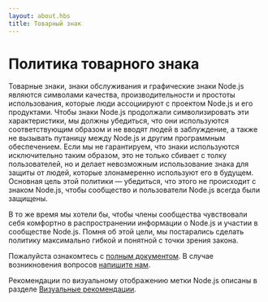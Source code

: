 ```yaml
---
layout: about.hbs
title: Товарный знак
---
```


# Политика товарного знака

Товарные знаки, знаки обслуживания и графические знаки Node.js являются символами качества,
производительности и простоты использования, которые люди ассоциируют с проектом Node.js и его продуктами.
Чтобы знаки Node.js продолжали символизировать эти характеристики, мы должны убедиться,
что они используются соответствующим образом и не вводят людей в заблуждение, а также не вызывать путаницу
между Node.js и другим программным обеспечением. Если мы не гарантируем, что знаки
используются исключительно таким образом, это не только сбивает с толку пользователей, но и делает невозможным
использование знака для защиты от людей, которые злонамеренно используют его в будущем. Основная цель
этой политики ― убедиться, что этого не происходит с знаком Node.js, чтобы сообщество
и пользователи Node.js всегда были защищены.

В то же время мы хотели бы, чтобы члены сообщества чувствовали себя комфортно в распространении
информации о Node.js и участии в сообществе Node.js. Помня об этой цели, мы постарались сделать
политику максимально гибкой и понятной с точки зрения закона.

Пожалуйста ознакомтесь с [полным документом](/static/documents/trademark-policy.pdf).
В случае возникновения вопросов [напишите нам](mailto:trademark@nodejs.org).

Рекомендации по визуальному отображению метки Node.js описаны в разделе [Визуальные рекомендации](/static/documents/foundation-visual-guidelines.pdf).
